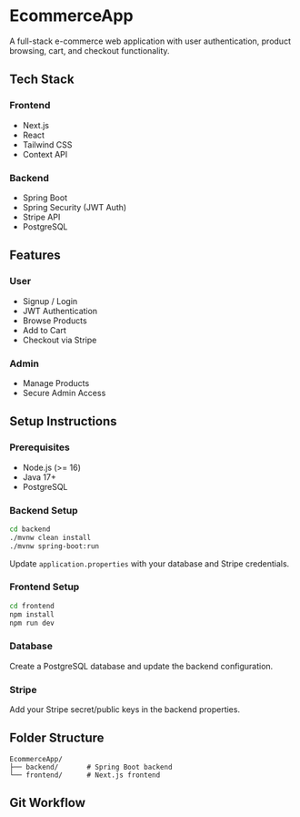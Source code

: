 
# EcommerceApp

A full-stack e-commerce web application with user authentication, product browsing, cart, and checkout functionality.

## Tech Stack

### Frontend
- Next.js
- React
- Tailwind CSS
- Context API

### Backend
- Spring Boot
- Spring Security (JWT Auth)
- Stripe API
- PostgreSQL

## Features

### User
- Signup / Login
- JWT Authentication
- Browse Products
- Add to Cart
- Checkout via Stripe

### Admin
- Manage Products
- Secure Admin Access

## Setup Instructions

### Prerequisites
- Node.js (>= 16)
- Java 17+
- PostgreSQL

### Backend Setup
```bash
cd backend
./mvnw clean install
./mvnw spring-boot:run
```

Update `application.properties` with your database and Stripe credentials.

### Frontend Setup
```bash
cd frontend
npm install
npm run dev
```

### Database
Create a PostgreSQL database and update the backend configuration.

### Stripe
Add your Stripe secret/public keys in the backend properties.

## Folder Structure
```
EcommerceApp/
├── backend/       # Spring Boot backend
└── frontend/      # Next.js frontend
```

## Git Workflow
